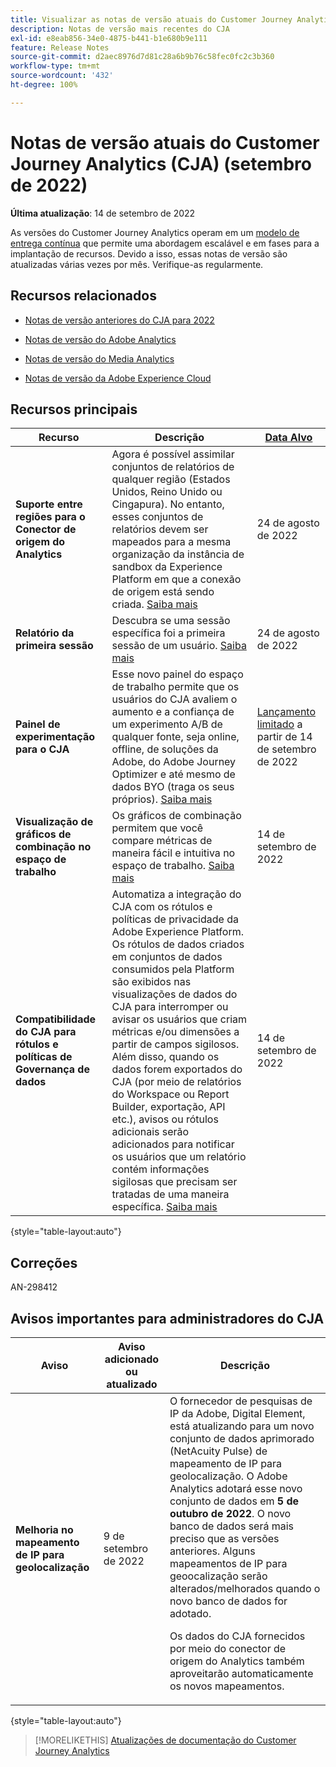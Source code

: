 ```yaml
---
title: Visualizar as notas de versão atuais do Customer Journey Analytics
description: Notas de versão mais recentes do CJA
exl-id: e8eab856-34e0-4875-b441-b1e680b9e111
feature: Release Notes
source-git-commit: d2aec8976d7d81c28a6b9b76c58fec0fc2c3b360
workflow-type: tm+mt
source-wordcount: '432'
ht-degree: 100%

---
```


# Notas de versão atuais do Customer Journey Analytics (CJA) (setembro de 2022)

**Última atualização**: 14 de setembro de 2022

As versões do Customer Journey Analytics operam em um [modelo de entrega contínua](releases.md) que permite uma abordagem escalável e em fases para a implantação de recursos. Devido a isso, essas notas de versão são atualizadas várias vezes por mês. Verifique-as regularmente.

## Recursos relacionados

* [Notas de versão anteriores do CJA para 2022](/help/release-notes/2022.md)

* [Notas de versão do Adobe Analytics](https://experienceleague.adobe.com/docs/analytics/release-notes/latest.html?lang=pt-BR)

* [Notas de versão do Media Analytics](https://experienceleague.adobe.com/docs/media-analytics/using/additional-resources/release-notes.html?lang=pt-BR)

* [Notas de versão da Adobe Experience Cloud](https://experienceleague.adobe.com/docs/release-notes/experience-cloud/current.html?lang=pt-BR)

## Recursos principais

| Recurso | Descrição | [Data Alvo](/help/release-notes/releases.md) |
| ----------- | ---------- | ----- |
| **Suporte entre regiões para o Conector de origem do Analytics** | Agora é possível assimilar conjuntos de relatórios de qualquer região (Estados Unidos, Reino Unido ou Cingapura). No entanto, esses conjuntos de relatórios devem ser mapeados para a mesma organização da instância de sandbox da Experience Platform em que a conexão de origem está sendo criada. [Saiba mais](https://experienceleague.adobe.com/docs/experience-platform/sources/ui-tutorials/create/adobe-applications/analytics.html?lang=pt-BR) | 24 de agosto de 2022 |
| **Relatório da primeira sessão** | Descubra se uma sessão específica foi a primeira sessão de um usuário. [Saiba mais](/help/data-views/data-views-usecases.md) | 24 de agosto de 2022 |
| **Painel de experimentação para o CJA** | Esse novo painel do espaço de trabalho permite que os usuários do CJA avaliem o aumento e a confiança de um experimento A/B de qualquer fonte, seja online, offline, de soluções da Adobe, do Adobe Journey Optimizer e até mesmo de dados BYO (traga os seus próprios). [Saiba mais](/help/analysis-workspace/c-panels/experimentation.md) | [Lançamento limitado](/help/release-notes/releases.md) a partir de 14 de setembro de 2022 |
| **Visualização de gráficos de combinação no espaço de trabalho** | Os gráficos de combinação permitem que você compare métricas de maneira fácil e intuitiva no espaço de trabalho. [Saiba mais](/help/analysis-workspace/visualizations/combo-charts.md) | 14 de setembro de 2022 |
| **Compatibilidade do CJA para rótulos e políticas de Governança de dados** | Automatiza a integração do CJA com os rótulos e políticas de privacidade da Adobe Experience Platform. Os rótulos de dados criados em conjuntos de dados consumidos pela Platform são exibidos nas visualizações de dados do CJA para interromper ou avisar os usuários que criam métricas e/ou dimensões a partir de campos sigilosos. Além disso, quando os dados forem exportados do CJA (por meio de relatórios do Workspace ou Report Builder, exportação, API etc.), avisos ou rótulos adicionais serão adicionados para notificar os usuários que um relatório contém informações sigilosas que precisam ser tratadas de uma maneira específica. [Saiba mais](/help/data-views/data-governance.md) | 14 de setembro de 2022 |

{style=&quot;table-layout:auto&quot;}

## Correções

AN-298412

## Avisos importantes para administradores do CJA

| Aviso | Aviso adicionado ou atualizado | Descrição |
| --- | --- | --- |
| **Melhoria no mapeamento de IP para geolocalização** | 9 de setembro de 2022 | O fornecedor de pesquisas de IP da Adobe, Digital Element, está atualizando para um novo conjunto de dados aprimorado (NetAcuity Pulse) de mapeamento de IP para geolocalização. O Adobe Analytics adotará esse novo conjunto de dados em **5 de outubro de 2022**. O novo banco de dados será mais preciso que as versões anteriores. Alguns mapeamentos de IP para geoocalização serão alterados/melhorados quando o novo banco de dados for adotado.<p> Os dados do CJA fornecidos por meio do conector de origem do Analytics também aproveitarão automaticamente os novos mapeamentos. |

{style=&quot;table-layout:auto&quot;}

>[!MORELIKETHIS]
>[Atualizações de documentação do Customer Journey Analytics](/help/release-notes/doc-changes.md)
